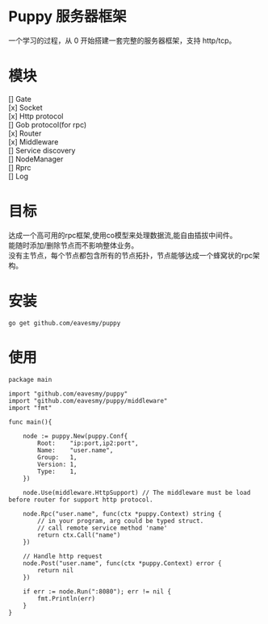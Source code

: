 # Puppy 服务器框架
一个学习的过程，从 0 开始搭建一套完整的服务器框架，支持 http/tcp。

# 模块
[] Gate     
[x] Socket     
[x] Http protocol      
[] Gob protocol(for rpc)      
[x] Router      
[x] Middleware      
[] Service discovery      
[] NodeManager      
[] Rprc      
[] Log       

# 目标
达成一个高可用的rpc框架,使用co模型来处理数据流,能自由插拔中间件。    
能随时添加/删除节点而不影响整体业务。      
没有主节点，每个节点都包含所有的节点拓扑，节点能够达成一个蜂窝状的rpc架构。     

# 安装
```golang
go get github.com/eavesmy/puppy
```

# 使用
```golang
package main

import "github.com/eavesmy/puppy"
import "github.com/eavesmy/puppy/middleware"
import "fmt"

func main(){

    node := puppy.New(puppy.Conf{
        Root:    "ip:port,ip2:port",
        Name:    "user.name",
        Group:   1,
        Version: 1,
        Type:    1,
    })

    node.Use(middleware.HttpSupport) // The middleware must be load before router for support http protocol.

    node.Rpc("user.name", func(ctx *puppy.Context) string {
        // in your program, arg could be typed struct.
        // call remote service method 'name'
        return ctx.Call("name")
    })
    
    // Handle http request
    node.Post("user.name", func(ctx *puppy.Context) error {
        return nil
    })

    if err := node.Run(":8080"); err != nil {
        fmt.Println(err)
    }
}

```
